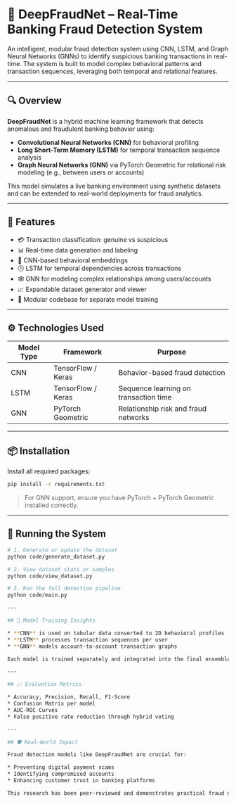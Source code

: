 
# 🧠 DeepFraudNet – Real-Time Banking Fraud Detection System

An intelligent, modular fraud detection system using CNN, LSTM, and Graph Neural Networks (GNNs) to identify suspicious banking transactions in real-time. The system is built to model complex behavioral patterns and transaction sequences, leveraging both temporal and relational features.

---

## 🔍 Overview

**DeepFraudNet** is a hybrid machine learning framework that detects anomalous and fraudulent banking behavior using:
- **Convolutional Neural Networks (CNN)** for behavioral profiling
- **Long Short-Term Memory (LSTM)** for temporal transaction sequence analysis
- **Graph Neural Networks (GNN)** via PyTorch Geometric for relational risk modeling (e.g., between users or accounts)

This model simulates a live banking environment using synthetic datasets and can be extended to real-world deployments for fraud analytics.

---

## 🚀 Features

- 💳 Transaction classification: genuine vs suspicious
- 📊 Real-time data generation and labeling
- 🧬 CNN-based behavioral embeddings
- 🕒 LSTM for temporal dependencies across transactions
- 🕸️ GNN for modeling complex relationships among users/accounts
- 📈 Expandable dataset generator and viewer
- 🧠 Modular codebase for separate model training

---

## ⚙️ Technologies Used

| Model Type | Framework            | Purpose                                |
|------------|----------------------|----------------------------------------|
| CNN        | TensorFlow / Keras   | Behavior-based fraud detection         |
| LSTM       | TensorFlow / Keras   | Sequence learning on transaction time  |
| GNN        | PyTorch Geometric    | Relationship risk and fraud networks   |

---

## 📦 Installation

Install all required packages:

```bash
pip install -r requirements.txt
````

> For GNN support, ensure you have PyTorch + PyTorch Geometric installed correctly.

---

## 🧪 Running the System

```bash
# 1. Generate or update the dataset
python code/generate_dataset.py

# 2. View dataset stats or samples
python code/view_dataset.py

# 3. Run the full detection pipeline
python code/main.py

---

## 🧠 Model Training Insights

* **CNN** is used on tabular data converted to 2D behavioral profiles
* **LSTM** processes transaction sequences per user
* **GNN** models account-to-account transaction graphs

Each model is trained separately and integrated into the final ensemble classifier in `main.py`.

---

## 📈 Evaluation Metrics

* Accuracy, Precision, Recall, F1-Score
* Confusion Matrix per model
* AUC-ROC Curves
* False positive rate reduction through hybrid voting

---

## 🛡️ Real-World Impact

Fraud detection models like DeepFraudNet are crucial for:

* Preventing digital payment scams
* Identifying compromised accounts
* Enhancing customer trust in banking platforms

This research has been peer-reviewed and demonstrates practical fraud detection approaches using modern deep learning techniques.


